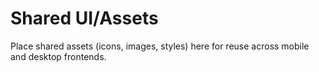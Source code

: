 # Shared UI/Assets

Place shared assets (icons, images, styles) here for reuse across mobile and desktop frontends.
